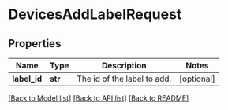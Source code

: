# DevicesAddLabelRequest

## Properties
Name | Type | Description | Notes
------------ | ------------- | ------------- | -------------
**label_id** | **str** | The id of the label to add. | [optional] 

[[Back to Model list]](../README.md#documentation-for-models) [[Back to API list]](../README.md#documentation-for-api-endpoints) [[Back to README]](../README.md)


